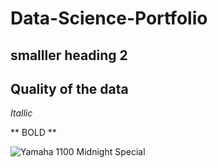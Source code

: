 # Data-Science-Portfolio


## smalller heading 2

## Quality of the data 

*Itallic* 

** BOLD **



![Yamaha 1100 Midnight Special](https://github.com/user-attachments/assets/863bb207-c652-46aa-b8ab-96c4e76a0116)
